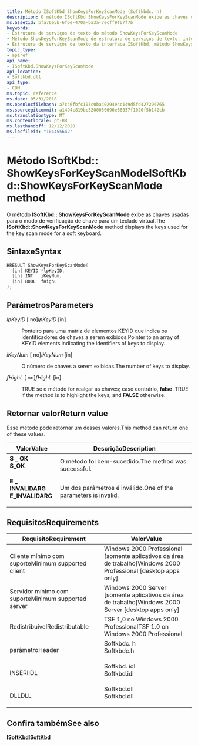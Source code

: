 ```yaml
---
title: Método ISoftKbd ShowKeysForKeyScanMode (Softkbdc. h)
description: O método ISoftKbd ShowKeysForKeyScanMode exibe as chaves usadas para o modo de verificação de chave para um teclado virtual.
ms.assetid: bfa76e5b-6f6e-470a-ba3a-7ecff9f67f7b
keywords:
- Estrutura de serviços de texto do método ShowKeysForKeyScanMode
- Método ShowKeysForKeyScanMode de estrutura de serviços de texto, interface ISoftKbd
- Estrutura de serviços de texto da interface ISoftKbd, método ShowKeysForKeyScanMode
topic_type:
- apiref
api_name:
- ISoftKbd.ShowKeysForKeyScanMode
api_location:
- Softkbd.dll
api_type:
- COM
ms.topic: reference
ms.date: 05/31/2018
ms.openlocfilehash: a7c46fbfc103c0ba40294e4c149d5fd427296765
ms.sourcegitcommit: a1494c819bc5200050696e66057f1020f5b142cb
ms.translationtype: MT
ms.contentlocale: pt-BR
ms.lasthandoff: 12/12/2020
ms.locfileid: "104455642"
---
```

# <a name="isoftkbdshowkeysforkeyscanmode-method"></a><span data-ttu-id="9eb11-106">Método ISoftKbd:: ShowKeysForKeyScanMode</span><span class="sxs-lookup"><span data-stu-id="9eb11-106">ISoftKbd::ShowKeysForKeyScanMode method</span></span>

<span data-ttu-id="9eb11-107">O método **ISoftKbd:: ShowKeysForKeyScanMode** exibe as chaves usadas para o modo de verificação de chave para um teclado virtual.</span><span class="sxs-lookup"><span data-stu-id="9eb11-107">The **ISoftKbd::ShowKeysForKeyScanMode** method displays the keys used for the key scan mode for a soft keyboard.</span></span>

## <a name="syntax"></a><span data-ttu-id="9eb11-108">Sintaxe</span><span class="sxs-lookup"><span data-stu-id="9eb11-108">Syntax</span></span>


```C++
HRESULT ShowKeysForKeyScanMode(
  [in] KEYID *lpKeyID,
  [in] INT   iKeyNum,
  [in] BOOL  fHighL
);
```



## <a name="parameters"></a><span data-ttu-id="9eb11-109">Parâmetros</span><span class="sxs-lookup"><span data-stu-id="9eb11-109">Parameters</span></span>

<dl> <dt>

<span data-ttu-id="9eb11-110">*lpKeyID* \[ no\]</span><span class="sxs-lookup"><span data-stu-id="9eb11-110">*lpKeyID* \[in\]</span></span>
</dt> <dd>

<span data-ttu-id="9eb11-111">Ponteiro para uma matriz de elementos KEYID que indica os identificadores de chaves a serem exibidos.</span><span class="sxs-lookup"><span data-stu-id="9eb11-111">Pointer to an array of KEYID elements indicating the identifiers of keys to display.</span></span>

</dd> <dt>

<span data-ttu-id="9eb11-112">*iKeyNum* \[ no\]</span><span class="sxs-lookup"><span data-stu-id="9eb11-112">*iKeyNum* \[in\]</span></span>
</dt> <dd>

<span data-ttu-id="9eb11-113">O número de chaves a serem exibidas.</span><span class="sxs-lookup"><span data-stu-id="9eb11-113">The number of keys to display.</span></span>

</dd> <dt>

<span data-ttu-id="9eb11-114">*fHighL* \[ no\]</span><span class="sxs-lookup"><span data-stu-id="9eb11-114">*fHighL* \[in\]</span></span>
</dt> <dd>

<span data-ttu-id="9eb11-115">TRUE se o método for realçar as chaves; caso contrário, **false** .</span><span class="sxs-lookup"><span data-stu-id="9eb11-115">TRUE if the method is to highlight the keys, and **FALSE** otherwise.</span></span>

</dd> </dl>

## <a name="return-value"></a><span data-ttu-id="9eb11-116">Retornar valor</span><span class="sxs-lookup"><span data-stu-id="9eb11-116">Return value</span></span>

<span data-ttu-id="9eb11-117">Esse método pode retornar um desses valores.</span><span class="sxs-lookup"><span data-stu-id="9eb11-117">This method can return one of these values.</span></span>



| <span data-ttu-id="9eb11-118">Valor</span><span class="sxs-lookup"><span data-stu-id="9eb11-118">Value</span></span>                                                                                        | <span data-ttu-id="9eb11-119">Descrição</span><span class="sxs-lookup"><span data-stu-id="9eb11-119">Description</span></span>                                  |
|----------------------------------------------------------------------------------------------|----------------------------------------------|
| <dl> <span data-ttu-id="9eb11-120"><dt>**S \_ OK**</dt></span><span class="sxs-lookup"><span data-stu-id="9eb11-120"><dt>**S\_OK**</dt></span></span> </dl>         | <span data-ttu-id="9eb11-121">O método foi bem-sucedido.</span><span class="sxs-lookup"><span data-stu-id="9eb11-121">The method was successful.</span></span><br/>        |
| <dl> <span data-ttu-id="9eb11-122"><dt>**E \_ INVALIDARG**</dt></span><span class="sxs-lookup"><span data-stu-id="9eb11-122"><dt>**E\_INVALIDARG**</dt></span></span> </dl> | <span data-ttu-id="9eb11-123">Um dos parâmetros é inválido.</span><span class="sxs-lookup"><span data-stu-id="9eb11-123">One of the parameters is invalid.</span></span><br/> |



 

## <a name="requirements"></a><span data-ttu-id="9eb11-124">Requisitos</span><span class="sxs-lookup"><span data-stu-id="9eb11-124">Requirements</span></span>



| <span data-ttu-id="9eb11-125">Requisito</span><span class="sxs-lookup"><span data-stu-id="9eb11-125">Requirement</span></span> | <span data-ttu-id="9eb11-126">Valor</span><span class="sxs-lookup"><span data-stu-id="9eb11-126">Value</span></span> |
|-------------------------------------|----------------------------------------------------------------------------------------|
| <span data-ttu-id="9eb11-127">Cliente mínimo com suporte</span><span class="sxs-lookup"><span data-stu-id="9eb11-127">Minimum supported client</span></span><br/> | <span data-ttu-id="9eb11-128">Windows 2000 Professional \[somente aplicativos da área de trabalho\]</span><span class="sxs-lookup"><span data-stu-id="9eb11-128">Windows 2000 Professional \[desktop apps only\]</span></span><br/>                             |
| <span data-ttu-id="9eb11-129">Servidor mínimo com suporte</span><span class="sxs-lookup"><span data-stu-id="9eb11-129">Minimum supported server</span></span><br/> | <span data-ttu-id="9eb11-130">Windows 2000 Server \[somente aplicativos da área de trabalho\]</span><span class="sxs-lookup"><span data-stu-id="9eb11-130">Windows 2000 Server \[desktop apps only\]</span></span><br/>                                   |
| <span data-ttu-id="9eb11-131">Redistribuível</span><span class="sxs-lookup"><span data-stu-id="9eb11-131">Redistributable</span></span><br/>          | <span data-ttu-id="9eb11-132">TSF 1,0 no Windows 2000 Professional</span><span class="sxs-lookup"><span data-stu-id="9eb11-132">TSF 1.0 on Windows 2000 Professional</span></span><br/>                                        |
| <span data-ttu-id="9eb11-133">parâmetro</span><span class="sxs-lookup"><span data-stu-id="9eb11-133">Header</span></span><br/>                   | <dl> <span data-ttu-id="9eb11-134"><dt>Softkbdc. h</dt></span><span class="sxs-lookup"><span data-stu-id="9eb11-134"><dt>Softkbdc.h</dt></span></span> </dl>  |
| <span data-ttu-id="9eb11-135">INSERI</span><span class="sxs-lookup"><span data-stu-id="9eb11-135">IDL</span></span><br/>                      | <dl> <span data-ttu-id="9eb11-136"><dt>Softkbd. idl</dt></span><span class="sxs-lookup"><span data-stu-id="9eb11-136"><dt>Softkbd.idl</dt></span></span> </dl> |
| <span data-ttu-id="9eb11-137">DLL</span><span class="sxs-lookup"><span data-stu-id="9eb11-137">DLL</span></span><br/>                      | <dl> <span data-ttu-id="9eb11-138"><dt>Softkbd.dll</dt></span><span class="sxs-lookup"><span data-stu-id="9eb11-138"><dt>Softkbd.dll</dt></span></span> </dl> |



## <a name="see-also"></a><span data-ttu-id="9eb11-139">Confira também</span><span class="sxs-lookup"><span data-stu-id="9eb11-139">See also</span></span>

<dl> <dt>

[<span data-ttu-id="9eb11-140">**ISoftKbd**</span><span class="sxs-lookup"><span data-stu-id="9eb11-140">**ISoftKbd**</span></span>](isoftkbd.md)
</dt> </dl>

 

 





